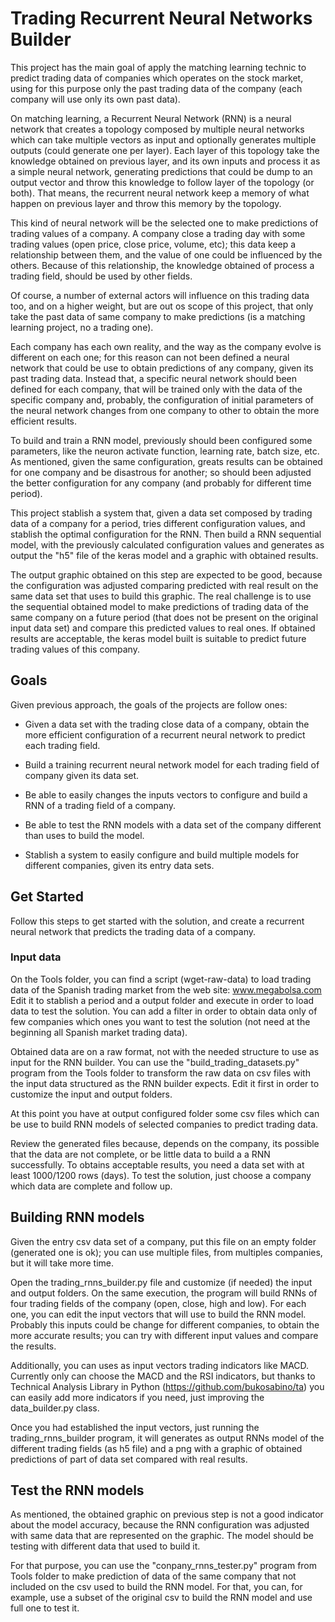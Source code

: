 # Trading Recurrent Neural Networks Builder
This project has the main goal of apply the matching learning technic to predict trading data of companies which operates on the stock market, using for this purpose only the past trading data of the company (each company will use only its own past data).

On matching learning, a Recurrent Neural Network (RNN) is a neural network that creates a topology composed by multiple neural networks which can take multiple vectors as input and optionally generates multiple outputs (could generate one per layer). Each layer of this topology take the knowledge obtained on previous layer, and its own inputs and process it as a simple neural network, generating predictions that could be dump to an output vector and throw this knowledge to follow layer of the topology (or both). That means, the recurrent neural network keep a memory of what happen on previous layer and throw this memory by the topology.

This kind of neural network will be the selected one to make predictions of trading values of a company. A company close a trading day with some trading values (open price, close price, volume, etc); this data keep a relationship between them, and the value of one could be influenced by the others. Because of this relationship, the knowledge obtained of process a trading field, should be used by other fields.

Of course, a number of external actors will influence on this trading data too, and on a higher weight, but are out os scope of this project, that only take the past data of same company to make predictions (is a matching learning project, no a trading one).

Each company has each own reality, and the way as the company evolve is different on each one; for this reason can not been defined a neural network that could be use to obtain predictions of any company, given its past trading data. Instead that, a specific neural network should been defined for each company, that will be trained only with the data of the specific company and, probably, the configuration of initial parameters of the neural network changes from one company to other to obtain the more efficient results.

To build and train a RNN model, previously should been configured some parameters, like the neuron activate function, learning rate, batch size, etc. As mentioned, given the same configuration, greats results can be obtained for one company and be disastrous for another; so should been adjusted the better configuration for any company (and probably for different time period).

This project stablish a system that, given a data set composed by trading data of a company for a period, tries different configuration values, and stablish the optimal configuration for the RNN. Then build a RNN sequential model, with the previously calculated configuration values and generates as output the "h5" file of the keras model and a graphic with obtained results. 

The output graphic obtained on this step are expected to be good, because the configuration was adjusted comparing predicted with real result on the same data set that uses to build this graphic. The real challenge is to use the sequential obtained model to make predictions of trading data of the same company on a future period (that does not be present on the original input data set) and compare this predicted values to real ones. If obtained results are acceptable, the keras model built is suitable to predict future trading values of this company.

## Goals
Given previous approach, the goals of the projects are follow ones:
- Given a data set with the trading close data of a company, obtain the more efficient configuration of a recurrent neural network to predict each trading field.

- Build a training recurrent neural network model for each trading field of company given its data set.

- Be able to easily changes the inputs vectors to configure and build a RNN of a trading field of a company.

- Be able to test the RNN models with a data set of the company different than uses to build the model.

- Stablish a system to easily configure and build multiple models for different companies, given its entry data sets.

## Get Started
Follow this steps to get started with the solution, and create a recurrent neural network that predicts the trading data of a company.

### Input data
On the Tools folder, you can find a script (wget-raw-data) to load trading data of the Spanish trading market from the web site: www.megabolsa.com
Edit it to stablish a period and a output folder and execute in order to load data to test the solution. You can add a filter in order to obtain data only of few companies which ones you want to test the solution (not need at the beginning all Spanish market trading data).

Obtained data are on a raw format, not with the needed structure to use as input for the RNN builder. You can use the "build_trading_datasets.py" program from the Tools folder to transform the raw data on csv files with the input data structured as the RNN builder expects. Edit it first in order to customize the input and output folders.

At this point you have at output configured folder some csv files which can be use to build RNN models of selected companies to predict trading data.

Review the generated files because, depends on the company, its possible that the data are not complete, or be little data to build a a RNN successfully. To obtains acceptable results, you need a data set with at least 1000/1200 rows (days). To test the solution, just choose a company which data are complete and follow up.

## Building RNN models
Given the entry csv data set of a company, put this file on an empty folder (generated one is ok); you can use multiple files, from multiples companies, but it will take more time. 

Open the trading_rnns_builder.py file and customize (if needed) the input and output folders. On the same execution, the program will build RNNs of four trading fields of the company (open, close, high and low). For each one, you can edit the input vectors that will use to build the RNN model. Probably this inputs could be change for different companies, to obtain the more accurate results; you can try with different input values and compare the results.

Additionally, you can uses as input vectors trading indicators like MACD. Currently only can choose the MACD and the RSI indicators, but thanks to Technical Analysis Library in Python (https://github.com/bukosabino/ta) you can easily add more indicators if you need, just improving the data_builder.py class.

Once you had established the input vectors, just running the trading_rnns_builder program, it will generates as output RNNs model of the different trading fields (as h5 file) and a png with a graphic of obtained predictions of part of data set compared with real results.

## Test the RNN models
As mentioned, the obtained graphic on previous step is not a good indicator about the model accuracy, because the RNN configuration was adjusted with same data that are represented on the graphic. The model should be testing with different data that used to build it. 

For that purpose, you can use the "conpany_rnns_tester.py" program from Tools folder to make prediction of data of the same company that not included on the csv used to build the RNN model. For that, you can, for example, use a subset of the original csv to build the RNN model and use full one to test it.